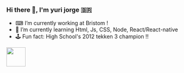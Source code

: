 ### Hi there 👋, I'm yuri jorge 🇧🇷





- ⌨ I’m currently working at Bristom !
- 🌱 I’m currently learning Html, Js, CSS, Node, React/React-native 
- 🕹 Fun fact: High School's 2012 tekken 3 champion !!

<img src="https://cdn.jsdelivr.net/gh/devicons/devicon/icons/css3/css3-original-wordmark.svg" widht='50px' height='50px'/>
